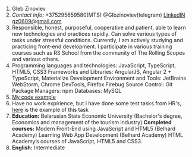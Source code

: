 1. Gleb Zinoviev
2. *Contact info:*
+375295659580(MTS)
@Glbzinoviev(telegram)
[LinkedIN](https://www.linkedin.com/in/gleb-zinoviev-614a40180/)
gz0609@gmail.com 
3. Responsible, honest, purposeful, cooperative and patient, able to learn new technologies and practices rapidly. Can solve various types of tasks under stressful conditions. Currently, I am actively studying and practicing front-end development. I participate in various training courses such as RS School from the community of The Rolling Scopes and various others.
4. Programming languages and technologies: JavaScript, TypeScript, HTML5, CSS3
Frameworks and Libraries: AngularJS, Angular 2 + TypeScript, Materialize
Development Environment and Tools: JetBrains WebStorm, Chrome DevTools, Firefox Firebug
Source Control: Git
Package Managers: npm
Databases: MySQL
5. [My code example](https://codepen.io/zinoviev96/pen/JjooePR)
6. Have no work expirience, but I have done some test tasks from HR's, [here](https://codepen.io/zinoviev96/pen/JjooePR) is the example of this task 
7. **Education:**
Belarusian State Economic University (Bachelor's degree, Economics and management of the tourism industry)
**Completed courses:**
Modern Front-End using JavaScript and HTML5 (Belhard Academy)
Learning Web App Development (Belhard Academy)
HTML Academy’s courses of JavaScript, HTML5 and CSS3.
8. **English:** Intermediate 
